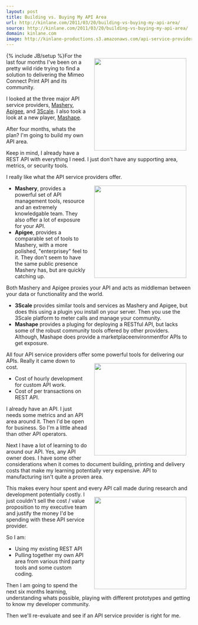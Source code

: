 ```yaml
---
layout: post
title: Building vs. Buying My API Area
url: http://kinlane.com/2011/03/20/building-vs-buying-my-api-area/
source: http://kinlane.com/2011/03/20/building-vs-buying-my-api-area/
domain: kinlane.com
image: http://kinlane-productions.s3.amazonaws.com/api-service-providers/mashery-logo.png
---
```

{% include JB/setup %}<img style="padding: 15px;" src="http://kinlane-productions.s3.amazonaws.com/api-service-providers/mashery-logo.png" alt="" width="250" align="right" />For the last four months I've been on a pretty wild ride trying to find a solution to delivering the Mimeo Connect Print API and its community.<p></p>
I looked at the three major API service providers, <a title="Mashery" href="http://www.mashery.com">Mashery</a>, <a title="Apigee" href="http://www.apigee.com">Apigee</a>, and <a title="3Scale" href="http://www.3scale.net">3Scale</a>.  I also took a look at a new player, <a title="Mashape" href="http://www.mashape.com">Mashape</a>.<p></p>
After four months, whats the plan? I'm going to build my own API area.<p></p>
Keep in mind, I already have a REST API with everything I need.  I just don't have any supporting area, metrics, or security tools.<p></p>
I really like what the API service providers offer.<img style="padding: 15px;" src="http://kinlane-productions.s3.amazonaws.com/api-service-providers/apigee-logo.gif" alt="" width="250" align="right" />
<ul class="mainlist">
	<li><strong>Mashery</strong>, provides a powerful set of API management tools, resource and an extremely knowledgable team.   They also offer a lot of exposure for your API.</li>
	<li><strong>Apigee</strong>, provides a comparable set of tools to Mashery, with a more polished, "enterprisey" feel to it.  They don't seem to have the same public presence Mashery has, but are quickly catching up.</li>
</ul>
Both Mashery and Apigee proxies your API and acts as middleman between your data or functionality and the world.
<ul class="mainlist">
	<li><strong>3Scale</strong> provides similar tools and services as Mashery and Apigee, but does this using a plugin you install on your server.  Then you use the 3Scale platform to meter calls and manage your community.</li>
	<li><strong>Mashape</strong> provides a pluging for deploying a RESTful API, but lacks some of the robust community tools offered by other providers. Although, Mashape does provide a marketplaceenvironmentfor APIs to get exposure.</li>
</ul>
All four API service providers offer some powerful tools for delivering our APIs.
<img style="padding: 15px;" src="http://kinlane-productions.s3.amazonaws.com/api-service-providers/3scale-logo.jpg" alt="" width="250" align="right" />
Really it came down to cost.
<ul class="mainlist">
	<li>Cost of hourly development for custom API work.</li>
	<li>Cost of per transactions on REST API.</li>
</ul>
I already have an API.  I just needs some metrics and an API area around it. Then I'd be open for business. So I'm a little ahead than other API operators.<p></p>
Next I have a lot of learning to do around our API.  Yes, any API owner does.  I have some other considerations when it comes to document building, printing and delivery costs that make my learning potentially very expensive. API to manufacturing isn't quite a proven area.<p></p>
This makes every hour spent and every API call made during research and development potentially costly.
<img style="padding: 15px;" src="http://kinlane-productions.s3.amazonaws.com/api-service-providers/mashape-logo.png" alt="" width="250" align="right" />
I just couldn't sell the cost / value proposition to my executive team and justify the money I'd be spending with these API service provider.<p></p>
So I am:
<ul class="mainlist">
	<li>Using my existing REST API</li>
	<li>Pulling together my own API area from various third party tools and some custom coding.</li>
</ul>
Then I am going to spend the next six months learning, understanding whats possible, playing with different prototypes and getting to know my developer community.<p></p>
Then we'll re-evaluate and see if an API service provider is right for me.<p></p>
&nbsp;
